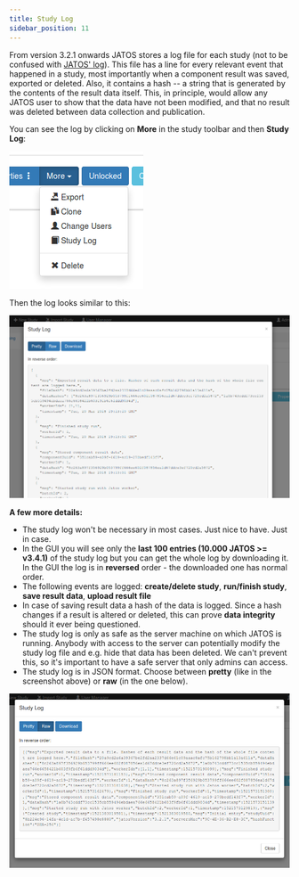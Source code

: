 ```yaml
---
title: Study Log
sidebar_position: 11
---
```


From version 3.2.1 onwards JATOS stores a log file for each study (not to be confused with [JATOS' log](http://www.jatos.org/Troubleshooting.html#read-log-file-in-the-browser)). This file has a line for every relevant event that happened in a study, most importantly when a component result was saved, exported or deleted. Also, it contains a hash -- a string that is generated by the contents of the result data itself. This, in principle, would allow any JATOS user to show that the data have not been modified, and that no result was deleted between data collection and publication. 

You can see the log by clicking on **More** in the study toolbar and then **Study Log**:

![Study Log button](/img/study_log_button.png)

Then the log looks similar to this:

![Study Log pretty](/img/study_log_pretty.png)

**A few more details:**
* The study log won't be necessary in most cases. Just nice to have. Just in case.
* In the GUI you will see only the **last 100 entries (10.000 JATOS >= v3.4.1)** of the study log but you can get the whole log by downloading it. In the GUI the log is in **reversed** order - the downloaded one has normal order.
* The following events are logged: **create/delete study**, **run/finish study**, **save result data**, **upload result file**
* In case of saving result data a hash of the data is logged. Since a hash changes if a result is altered or deleted, this can prove **data integrity** should it ever being questioned.
* The study log is only as safe as the server machine on which JATOS is running. Anybody with access to the server can potentially modify the study log file and e.g. hide that data has been deleted. We can't prevent this, so it's important to have a safe server that only admins can access.
* The study log is in JSON format. Choose between **pretty** (like in the screenshot above) or **raw** (in the one below). 

![Study Log raw](/img/study_log_raw.png)

